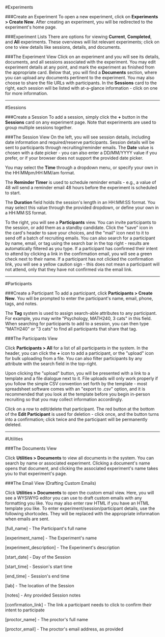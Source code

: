 #Experiments

###Create an Experiment
To open a new experiment, click on **Experiments > Create New**.
After creating an experiment, you will be redirected to the experiment's home page.

###Experiment Lists
There are options for viewing **Current**,  **Completed**, and **All** experiments. These overviews will list relevant experiments; click on one to view details like sessions, details, and documents.


###The Experiment View
Click on an experiment and you will see its details, documents, and all sessions associated with the experiment. You may edit experiment details at any point, and mark the experiment as finished from the appropriate card. Below that, you will find a **Documents** section, where you can upload any documents pertinent to the experiment. You may also choose to share the file URLs with participants. In the **Sessions** card to the right, each session will be listed with at-a-glance information - click on one for more information.

---

#Sessions

###Create a Session
To add a session, simply click the **+** button in the **Sessions** card on any experiment page. Note that experiments are used to group multiple sessions together.

###The Session View
On the left, you will see session details, including date information and required/reserve participants.  Session details will be sent to participants through recruiting/reminder emails. The **Date** value is chosen with a date picker - you can also enter a DD/MM/YYYY value if you prefer, or if your browser does not support the provided date picker. 

You may select the **Time** through a dropdown menu, or specify your own in the HH:MMpm/HH:MM/am format.

The **Reminder Timer** is used to schedule reminder emails - e.g., a value of 48 will send a reminder email 48 hours before the experiment is scheduled to start. 

The **Duration** field holds the session's length in an HH:MM:SS format. You may select this value through the provided dropdown, or define your own in a HH:MM:SS format. 

To the right, you will see a **Participants** view. You can invite participants to the session, or add them as a standby candidate. Click the "save" icon in the card's header to save your choices, and the "mail" icon next to it to send off a batch of recruiting emails. You can also search for a participant by name, email, or tag using the search bar in the top right - results are automatically filtered as you type. If a participant has confirmed their intent to attend by clicking a link in the confirmation email, you will see a green check next to their name. If a participant has not clicked the confirmation link, you will see a yellow caution sign - this does not mean a participant will not attend, only that they have not confirmed via the email link.

---

#Participants 

###Create a Participant
To add a participant, click **Participants > Create New**. You will be prompted to enter the participant's name, email, phone, tags, and notes. 

The **Tag** system is used to assign search-able attributes to any participant. For example, you may write "Psychology, MATH240, 3 cats" in this field. When searching for participants to add to a session, you can then type "MATH240" or "3 cats" to find all participants that share that tag.


###The Participants View

Click **Participants > All** for a list of all participants in the system. In the header, you can click the **+** icon to add a participant, or the "upload" icon for bulk uploading from a file. You can also filter participants by any attribute with the search field in the top-right.

Upon clicking the "upload" button, you will be presented with a link to a template and a file dialogue next to it. File uploads will only work properly if you follow the simple CSV convention set forth by the template - most spreadsheet software comes with an "export to .csv" option, and it is recommended that you look at the template before you begin in-person recruiting so that you may collect information accordingly. 

Click on a row to edit/delete that participant. The red button at the bottom of the **Edit Participant** is used for deletion - click once, and the button turns into a confirmation; click twice and the participant will be permanently deleted. 

---

#Utilities

###The Documents View

Click **Utilities > Documents** to view all documents in the system. You can search by name or associated experiment. Clicking a document's name opens that document, and clicking the associated experiment's name takes you to that experiment's page.

###The Email View (Drafting Custom Emails)

Click **Utilities > Documents** to open the custom email view. Here, you will see a WYSIWYG editor you can use to draft custom emails with any formatting you like. You may also enter raw HTML if you have an HTML template you like. To enter experiment/session/participant details, use the following shortcodes. They will be replaced with the appropriate information when emails are sent.

[full_name] - The Participant's full name

[experiment_name] - The Experiment's name

[experiment_description] - The Experiment's description

[start_date]  - Day of the Session

[start_time] - Session's start time

[end_time] - Session's end time

[lab] - The location of the Session

[notes] - Any provided Session notes

[confirmation_link] - The link a participant needs to click to confirm their intent to participate

[proctor_name] - The proctor's full name

[proctor_email] - The proctor's email address, as provided




